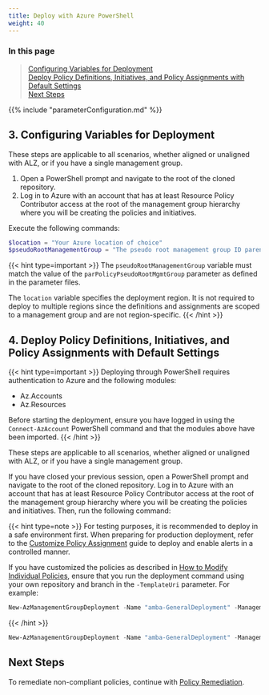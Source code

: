 ```yaml
---
title: Deploy with Azure PowerShell
weight: 40
---
```


### In this page

> [Configuring Variables for Deployment](../Deploy-with-Azure-PowerShell#3-configuring-variables-for-deployment) </br>
> [Deploy Policy Definitions, Initiatives, and Policy Assignments with Default Settings](../Deploy-with-Azure-PowerShell#4-deploy-policy-definitions-initiatives-and-policy-assignments-with-default-settings) </br>
> [Next Steps](../Deploy-with-Azure-PowerShell#next-steps) </br>

{{% include "parameterConfiguration.md" %}}

## 3. Configuring Variables for Deployment

These steps are applicable to all scenarios, whether aligned or unaligned with ALZ, or if you have a single management group.

1. Open a PowerShell prompt and navigate to the root of the cloned repository.
2. Log in to Azure with an account that has at least Resource Policy Contributor access at the root of the management group hierarchy where you will be creating the policies and initiatives.

Execute the following commands:

```powershell
$location = "Your Azure location of choice"
$pseudoRootManagementGroup = "The pseudo root management group ID parenting the identity, management, and connectivity management groups"
```

{{< hint type=important >}}
The `pseudoRootManagementGroup` variable must match the value of the `parPolicyPseudoRootMgmtGroup` parameter as defined in the parameter files.

The `location` variable specifies the deployment region. It is not required to deploy to multiple regions since the definitions and assignments are scoped to a management group and are not region-specific.
{{< /hint >}}

## 4. Deploy Policy Definitions, Initiatives, and Policy Assignments with Default Settings

{{< hint type=important >}}
Deploying through PowerShell requires authentication to Azure and the following modules:

- Az.Accounts
- Az.Resources

Before starting the deployment, ensure you have logged in using the `Connect-AzAccount` PowerShell command and that the modules above have been imported.
{{< /hint >}}

These steps are applicable to all scenarios, whether aligned or unaligned with ALZ, or if you have a single management group.

If you have closed your previous session, open a PowerShell prompt and navigate to the root of the cloned repository. Log in to Azure with an account that has at least Resource Policy Contributor access at the root of the management group hierarchy where you will be creating the policies and initiatives. Then, run the following command:

{{< hint type=note >}}
For testing purposes, it is recommended to deploy in a safe environment first. When preparing for production deployment, refer to the [Customize Policy Assignment](../Customize-Policy-Assignment) guide to deploy and enable alerts in a controlled manner.

If you have customized the policies as described in [How to Modify Individual Policies](../Introduction-to-deploying-the-ALZ-Pattern#how-to-modify-individual-policies), ensure that you run the deployment command using your own repository and branch in the `-TemplateUri` parameter. For example:

```powershell
New-AzManagementGroupDeployment -Name "amba-GeneralDeployment" -ManagementGroupId $pseudoRootManagementGroup -Location $location -TemplateUri "https://raw.githubusercontent.com/***YourGithubFork***/azure-monitor-baseline-alerts/***main or branchname***/patterns/alz/alzArm.json" -TemplateParameterFile ".\patterns\alz\alzArm.param.json"
```
{{< /hint >}}

```powershell
New-AzManagementGroupDeployment -Name "amba-GeneralDeployment" -ManagementGroupId $pseudoRootManagementGroup -Location $location -TemplateUri "https://raw.githubusercontent.com/Azure/azure-monitor-baseline-alerts/2024-11-01/patterns/alz/alzArm.json" -TemplateParameterFile ".\patterns\alz\alzArm.param.json"
```

## Next Steps

To remediate non-compliant policies, continue with [Policy Remediation](../Remediate-Policies).
